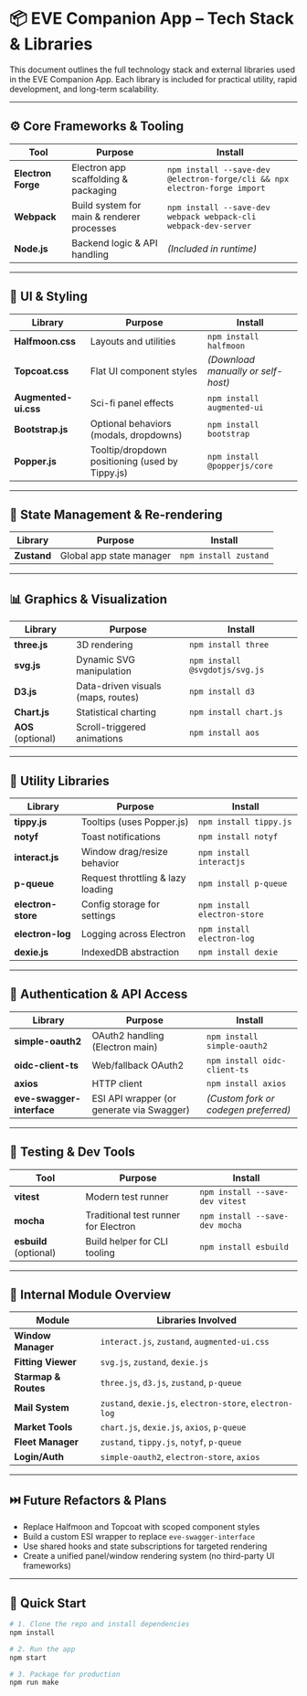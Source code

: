 # 📦 EVE Companion App – Tech Stack & Libraries

This document outlines the full technology stack and external libraries used in the EVE Companion App. Each library is included for practical utility, rapid development, and long-term scalability.

---

## ⚙️ Core Frameworks & Tooling

| Tool | Purpose | Install |
|------|---------|---------|
| **Electron Forge** | Electron app scaffolding & packaging | `npm install --save-dev @electron-forge/cli && npx electron-forge import` |
| **Webpack** | Build system for main & renderer processes | `npm install --save-dev webpack webpack-cli webpack-dev-server` |
| **Node.js** | Backend logic & API handling | *(Included in runtime)* |

---

## 🎨 UI & Styling

| Library | Purpose | Install |
|--------|---------|---------|
| **Halfmoon.css** | Layouts and utilities | `npm install halfmoon` |
| **Topcoat.css** | Flat UI component styles | *(Download manually or self-host)* |
| **Augmented-ui.css** | Sci-fi panel effects | `npm install augmented-ui` |
| **Bootstrap.js** | Optional behaviors (modals, dropdowns) | `npm install bootstrap` |
| **Popper.js** | Tooltip/dropdown positioning (used by Tippy.js) | `npm install @popperjs/core` |

---

## 🧠 State Management & Re-rendering

| Library | Purpose | Install |
|--------|---------|---------|
| **Zustand** | Global app state manager | `npm install zustand` |

---

## 📊 Graphics & Visualization

| Library | Purpose | Install |
|--------|---------|---------|
| **three.js** | 3D rendering | `npm install three` |
| **svg.js** | Dynamic SVG manipulation | `npm install @svgdotjs/svg.js` |
| **D3.js** | Data-driven visuals (maps, routes) | `npm install d3` |
| **Chart.js** | Statistical charting | `npm install chart.js` |
| **AOS** (optional) | Scroll-triggered animations | `npm install aos` |

---

## 🧰 Utility Libraries

| Library | Purpose | Install |
|--------|---------|---------|
| **tippy.js** | Tooltips (uses Popper.js) | `npm install tippy.js` |
| **notyf** | Toast notifications | `npm install notyf` |
| **interact.js** | Window drag/resize behavior | `npm install interactjs` |
| **p-queue** | Request throttling & lazy loading | `npm install p-queue` |
| **electron-store** | Config storage for settings | `npm install electron-store` |
| **electron-log** | Logging across Electron | `npm install electron-log` |
| **dexie.js** | IndexedDB abstraction | `npm install dexie` |

---

## 🔐 Authentication & API Access

| Library | Purpose | Install |
|--------|---------|---------|
| **simple-oauth2** | OAuth2 handling (Electron main) | `npm install simple-oauth2` |
| **oidc-client-ts** | Web/fallback OAuth2 | `npm install oidc-client-ts` |
| **axios** | HTTP client | `npm install axios` |
| **eve-swagger-interface** | ESI API wrapper (or generate via Swagger) | *(Custom fork or codegen preferred)* |

---

## 🔬 Testing & Dev Tools

| Tool | Purpose | Install |
|------|---------|---------|
| **vitest** | Modern test runner | `npm install --save-dev vitest` |
| **mocha** | Traditional test runner for Electron | `npm install --save-dev mocha` |
| **esbuild** (optional) | Build helper for CLI tooling | `npm install esbuild` |

---

## 🧭 Internal Module Overview

| Module | Libraries Involved |
|--------|--------------------|
| **Window Manager** | `interact.js`, `zustand`, `augmented-ui.css` |
| **Fitting Viewer** | `svg.js`, `zustand`, `dexie.js` |
| **Starmap & Routes** | `three.js`, `d3.js`, `zustand`, `p-queue` |
| **Mail System** | `zustand`, `dexie.js`, `electron-store`, `electron-log` |
| **Market Tools** | `chart.js`, `dexie.js`, `axios`, `p-queue` |
| **Fleet Manager** | `zustand`, `tippy.js`, `notyf`, `p-queue` |
| **Login/Auth** | `simple-oauth2`, `electron-store`, `axios` |

---

## ⏭️ Future Refactors & Plans

- Replace Halfmoon and Topcoat with scoped component styles
- Build a custom ESI wrapper to replace `eve-swagger-interface`
- Use shared hooks and state subscriptions for targeted rendering
- Create a unified panel/window rendering system (no third-party UI frameworks)

---

## 🧪 Quick Start

```bash
# 1. Clone the repo and install dependencies
npm install

# 2. Run the app
npm start

# 3. Package for production
npm run make
